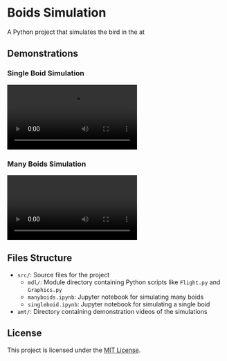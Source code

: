 # Boids Simulation

A Python project that simulates the bird in the at

## Demonstrations

### Single Boid Simulation
![Single Boid Simulation](amt/singleboid.mp4)

### Many Boids Simulation
![Many Boids Simulation](amt/manyboids.mp4)

## Files Structure

- `src/`: Source files for the project
  - `mdl/`: Module directory containing Python scripts like `Flight.py` and `Graphics.py`
  - `manyboids.ipynb`: Jupyter notebook for simulating many boids
  - `singleboid.ipynb`: Jupyter notebook for simulating a single boid
- `amt/`: Directory containing demonstration videos of the simulations

## License

This project is licensed under the [MIT License](LICENSE).
